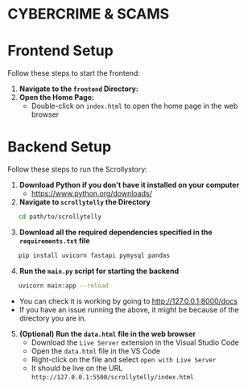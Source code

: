 # CYBERCRIME & SCAMS

# Frontend Setup

Follow these steps to start the frontend:

1. **Navigate to the `frontend` Directory:**
2. **Open the Home Page:**
   - Double-click on `index.html` to open the home page in the web browser

# Backend Setup

Follow these steps to run the Scrollystory:

1. **Download Python if you don't have it installed on your computer**
   - https://www.python.org/downloads/
2. **Navigate to `scrollytelly` the Directory**

```bash
   cd path/to/scrollytelly
```

3. **Download all the required dependencies specified in the `requirements.txt` file**

```bash
   pip install uvicorn fastapi pymysql pandas
```

4. **Run the `main.py` script for starting the backend**

```bash
   uvicorn main:app --reload
```

- You can check it is working by going to http://127.0.0.1:8000/docs
- If you have an issue running the above, it might be because of the directory you are in.

5. **(Optional) Run the `data.html` file in the web browser**
   - Download the `Live Server` extension in the Visual Studio Code
   - Open the `data.html` file in the VS Code
   - Right-click on the file and select `open with Live Server`
   - It should be live on the URL `http://127.0.0.1:5500/scrollytelly/index.html`
